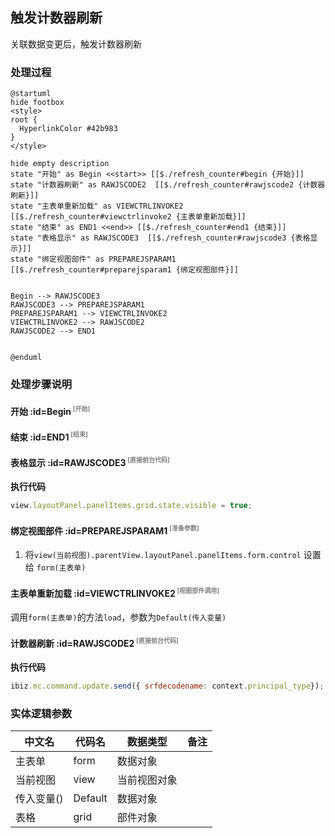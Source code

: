 ## 触发计数器刷新 <!-- {docsify-ignore-all} -->

   关联数据变更后，触发计数器刷新

### 处理过程

```plantuml
@startuml
hide footbox
<style>
root {
  HyperlinkColor #42b983
}
</style>

hide empty description
state "开始" as Begin <<start>> [[$./refresh_counter#begin {开始}]]
state "计数器刷新" as RAWJSCODE2  [[$./refresh_counter#rawjscode2 {计数器刷新}]]
state "主表单重新加载" as VIEWCTRLINVOKE2  [[$./refresh_counter#viewctrlinvoke2 {主表单重新加载}]]
state "结束" as END1 <<end>> [[$./refresh_counter#end1 {结束}]]
state "表格显示" as RAWJSCODE3  [[$./refresh_counter#rawjscode3 {表格显示}]]
state "绑定视图部件" as PREPAREJSPARAM1  [[$./refresh_counter#preparejsparam1 {绑定视图部件}]]


Begin --> RAWJSCODE3
RAWJSCODE3 --> PREPAREJSPARAM1
PREPAREJSPARAM1 --> VIEWCTRLINVOKE2
VIEWCTRLINVOKE2 --> RAWJSCODE2
RAWJSCODE2 --> END1


@enduml
```


### 处理步骤说明

#### 开始 :id=Begin<sup class="footnote-symbol"> <font color=gray size=1>[开始]</font></sup>




#### 结束 :id=END1<sup class="footnote-symbol"> <font color=gray size=1>[结束]</font></sup>




#### 表格显示 :id=RAWJSCODE3<sup class="footnote-symbol"> <font color=gray size=1>[直接前台代码]</font></sup>



<p class="panel-title"><b>执行代码</b></p>

```javascript
view.layoutPanel.panelItems.grid.state.visible = true;

```

#### 绑定视图部件 :id=PREPAREJSPARAM1<sup class="footnote-symbol"> <font color=gray size=1>[准备参数]</font></sup>



1. 将`view(当前视图).parentView.layoutPanel.panelItems.form.control` 设置给  `form(主表单)`

#### 主表单重新加载 :id=VIEWCTRLINVOKE2<sup class="footnote-symbol"> <font color=gray size=1>[视图部件调用]</font></sup>



调用`form(主表单)`的方法`load`，参数为`Default(传入变量)`
#### 计数器刷新 :id=RAWJSCODE2<sup class="footnote-symbol"> <font color=gray size=1>[直接前台代码]</font></sup>



<p class="panel-title"><b>执行代码</b></p>

```javascript
ibiz.mc.command.update.send({ srfdecodename: context.principal_type});
```



### 实体逻辑参数

|    中文名   |    代码名    |  数据类型      |备注 |
| --------| --------| --------  | --------   |
|主表单|form|数据对象||
|当前视图|view|当前视图对象||
|传入变量(<i class="fa fa-check"/></i>)|Default|数据对象||
|表格|grid|部件对象||
